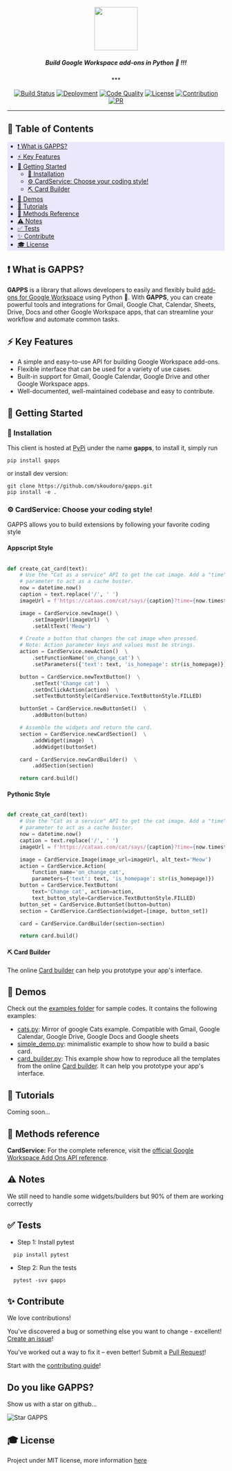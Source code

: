 
<p align="center">
<img height="100px" src="https://github.com/skoudoro/gapps/blob/main/docs/source/_static/images/gapps_logo_144.png?raw=true">
</p>

<h5 align="center"> <b>Build Google Workspace add-ons in Python  🐍 !!!</b></h5>

<p align="center">
***
</p>

<div align="center">

[![Build Status](https://github.com/skoudoro/gapps/actions/workflows/test.yml/badge.svg?branch=main)](https://github.com/skoudoro/gapps/actions?query=workflow%3ATest) [![Deployment](https://img.shields.io/pypi/v/gapps.svg?logo=python&logoColor=white)](https://pypi.org/project/gapps/) [![Code Quality](https://api.codacy.com/project/badge/Grade/9c17e95d29cd489ba86411db969a576e)](https://app.codacy.com/manual/skab12/gapps?utm_source=github.com&utm_medium=referral&utm_content=skoudoro/gapps&utm_campaign=Badge_Grade_Dashboard) [![License](https://img.shields.io/badge/License-MIT-blue.svg)](https://opensource.org/licenses/MIT) [![Contribution](https://img.shields.io/badge/contributions-welcome-brightgreen.svg?style=flat)](https://github.com/skoudoro/gapps/blob/master/CONTRIBUTING.rst) [![PR](https://img.shields.io/badge/PRs-welcome-brightgreen.svg?style=flat-square)](https://github.com/skoudoro/gapps/compare)

</div>

<!-- <a href="https://codecov.io/gh/skoudoro/gapps"><img src="https://codecov.io/gh/skoudoro/gapps/branch/master/graph/badge.svg" alt="codecov gapps python"></a>  -->
<!-- <a href="https://github.com/skoudoro/gapps/graphs/contributors"><img src="https://img.shields.io/github/contributors/skoudoro/gapps.svg"></a> -->

---

## 📝 Table of Contents
<div style="background-color: #EBE8FC">

- [❗ What is GAPPS?](#what-is-gapps)
- [⚡ Key Features](#key-features)
- [🏁 Getting Started](#getting-started)
  - [🚜 Installation](#installation)
  - [⚙️ CardService: Choose your coding style!](cardservice-choose-your-coding-style)
  - [⛏️ Card Builder](#card-builder)
- [🚀 Demos](#demos)
- [💬 Tutorials](#tutorials)
- [📄 Methods Reference](#methods-reference)
- [⚠️ Notes](#notes)
- [✅ Tests](#tests)
- [✨ Contribute](#contribute)
- [🎓 License](#license)

</div>


## ❗ What is GAPPS?

**GAPPS**  is a library that allows developers to easily and flexibly build [add-ons for Google Workspace](https://developers.google.com/workspace/add-ons/how-tos/building-gsuite-addons) using Python 🐍. With **GAPPS**, you can create powerful tools and integrations for Gmail, Google Chat, Calendar, Sheets, Drive, Docs and other Google Workspace apps, that can streamline your workflow and automate common tasks.


## ⚡ Key Features

- A simple and easy-to-use API for building Google Workspace add-ons.
- Flexible interface that can be used for a variety of use cases.
- Built-in support for Gmail, Google Calendar, Google Drive and other Google Workspace apps.
- Well-documented, well-maintained codebase and easy to contribute.

## 🏁 Getting Started

### 🚜 Installation

This client is hosted at [PyPi](https://pypi.org/project/gapps/) under the name **gapps**, to install it, simply run

```terminal
pip install gapps
```

or install dev version:

```terminal
git clone https://github.com/skoudoro/gapps.git
pip install -e .
````

### ⚙️ CardService: Choose your coding style!

GAPPS allows you to build extensions by following your favorite coding style

<!--
![](https://developers.google.com/apps-script/add-ons/images/workspace-addons-cats.png) -->
#### Appscript Style

```python

def create_cat_card(text):
    # Use the "Cat as a service" API to get the cat image. Add a "time" URL
    # parameter to act as a cache buster.
    now = datetime.now()
    caption = text.replace('/', ' ')
    imageUrl = f'https://cataas.com/cat/says/{caption}?time={now.timestamp()}'

    image = CardService.newImage() \
        .setImageUrl(imageUrl)  \
        .setAltText('Meow')

    # Create a button that changes the cat image when pressed.
    # Note: Action parameter keys and values must be strings.
    action = CardService.newAction()  \
        .setFunctionName('on_change_cat') \
        .setParameters({'text': text, 'is_homepage': str(is_homepage)})

    button = CardService.newTextButton()  \
        .setText('Change cat')  \
        .setOnClickAction(action)  \
        .setTextButtonStyle(CardService.TextButtonStyle.FILLED)

    buttonSet = CardService.newButtonSet()  \
        .addButton(button)

    # Assemble the widgets and return the card.
    section = CardService.newCardSection()  \
        .addWidget(image)  \
        .addWidget(buttonSet)

    card = CardService.newCardBuilder()  \
        .addSection(section)

    return card.build()

```

#### Pythonic Style

```python

def create_cat_card(text):
    # Use the "Cat as a service" API to get the cat image. Add a "time" URL
    # parameter to act as a cache buster.
    now = datetime.now()
    caption = text.replace('/', ' ')
    imageUrl = f'https://cataas.com/cat/says/{caption}?time={now.timestamp()}'

    image = CardService.Image(image_url=imageUrl, alt_text='Meow')
    action = CardService.Action(
        function_name='on_change_cat',
        parameters={'text': text, 'is_homepage': str(is_homepage)})
    button = CardService.TextButton(
        text='Change cat', action=action,
        text_button_style=CardService.TextButtonStyle.FILLED)
    button_set = CardService.ButtonSet(button=button)
    section = CardService.CardSection(widget=[image, button_set])

    card = CardService.CardBuilder(section=section)

    return card.build()
```

#### ⛏️ Card Builder

The online [Card builder](https://gw-card-builder.web.app/) can help you prototype your app's interface.
## 🚀 Demos

Check out the [examples folder](https://github.com/skoudoro/gapps/tree/main/docs/examples) for sample codes. It contains the following examples:

- [cats.py](https://github.com/skoudoro/gapps/blob/main/docs/examples/cats.py): Mirror of google Cats example. Compatible with Gmail, Google Calendar, Google Drive, Google Docs and Google sheets
- [simple_demo.py](https://github.com/skoudoro/gapps/blob/main/docs/examples/simple_demo.py): minimalistic example to show how to build a basic card.
- [card_builder.py](https://github.com/skoudoro/gapps/blob/main/docs/examples/card_builder_templates.py): This example show how to reproduce all the templates from the online [Card builder](https://gw-card-builder.web.app/). It can help you prototype your app's interface.

## 💬 Tutorials

Coming soon...
## 📄 Methods reference

**CardService:** For the complete reference, visit the [official Google Workspace Add Ons API reference](https://developers.google.com/apps-script/reference/card-service).

## ⚠️ Notes

We still need to handle some widgets/builders but 90% of them are working correctly


## ✅ Tests

* Step 1: Install pytest

```terminal
  pip install pytest
```

* Step 2: Run the tests

```terminal
  pytest -svv gapps
```

## ✨ Contribute

We love contributions!

You've discovered a bug or something else you want to change - excellent! [Create an issue](https://github.com/skoudoro/gapps/issues)!

You've worked out a way to fix it – even better! Submit a [Pull Request](https://github.com/skoudoro/gapps/pulls)!

Start with the [contributing guide](https://github.com/skoudoro/gapps/blob/master/CONTRIBUTING.rst)!

## Do you like GAPPS?

Show us with a star on github...

![Star GAPPS](docs/source/_static/images/star.gif)

## 🎓 License

Project under MIT license, more information [here](https://github.com/skoudoro/gapps/blob/master/LICENSE)
